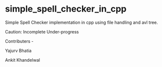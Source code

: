 # simple_spell_checker_in_cpp

Simple Spell Checker implementation in cpp using file handling and avl tree.

Caution: 
Incomplete 
Under-progress

Contributers -

Yajurv Bhatia

Ankit Khandelwal
